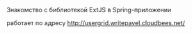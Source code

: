 Знакомство с библиотекой ExtJS в Spring-приложении

работает по адресу http://usergrid.writepavel.cloudbees.net/
